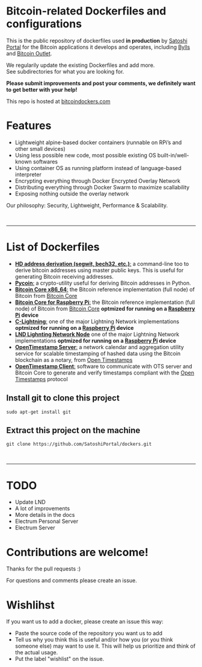 # Bitcoin-related Dockerfiles and configurations

This is the public repository of dockerfiles used **in production** by [Satoshi Portal](https://www.satoshiportal.com/) for the Bitcoin applications it develops and operates, including [Bylls](https://www.bylls.com/) and [Bitcoin Outlet](https://www.bitcoinoutlet.com/).

We regularily update the existing Dockerfiles and add more. 
<br>See subdirectories for what you are looking for.

**Please submit improvements and post your comments, we definitely want to get better with your help!**

This repo is hosted at [bitcoindockers.com](http://www.bitcoindockers.com/)

# Features

- Lightweight alpine-based docker containers (runnable on RPi’s and other small devices)
- Using less possible new code, most possible existing OS built-in/well-known softwares
- Using container OS as running platform instead of language-based interpreter
- Encrypting everything through Docker Encrypted Overlay Network
- Distributing everything through Docker Swarm to maximize scallability
- Exposing nothing outside the overlay network

Our philosophy: Security, Lightweight, Performance & Scalability.

<br>
<hr>

# List of Dockerfiles

- [**HD address derivation (segwit, bech32, etc.)**:](https://github.com/SatoshiPortal/dockers/tree/master/bitcoin/hd-wallet-derive) a command-line too to derive bitcoin addresses using master public keys. This is useful for generating Bitcoin receiving addresses.
- [**Pycoin**:](https://github.com/SatoshiPortal/dockers/tree/master/bitcoin/pycoin) a crypto-utility useful for deriving Bitcoin addresses in Python.
- [**Bitcoin Core x86_64**:](https://github.com/SatoshiPortal/dockers/tree/master/x86_64/bitcoin-core)  the Bitcoin reference implementation (full node) of Bitcoin from [Bitcoin Core](https://bitcoincore.org/)
- [**Bitcoin Core for Raspberry Pi**:](https://github.com/SatoshiPortal/dockers/tree/master/rpi/bitcoin-core)   the Bitcoin reference implementation (full node) of Bitcoin from [Bitcoin Core](https://bitcoincore.org/) **optmized for running on a [Raspberry Pi](https://www.raspberrypi.org/) device**
- [**C-Lightning**:](https://github.com/SatoshiPortal/dockers/tree/master/rpi/LN/c-lightning)  one of the major Lightning Network implementations **optmized for running on a [Raspberry Pi](https://www.raspberrypi.org/) device**
- [**LND Lighnting Network Node**](https://github.com/SatoshiPortal/dockers/tree/master/rpi/LN/lnd)  one of the major Lightning Network implementations **optmized for running on a [Raspberry Pi](https://www.raspberrypi.org/) device**
- [**OpenTimestamp Server**:](https://github.com/SatoshiPortal/dockers/tree/master/x86_64/ots/otsserver) a network calendar and aggregation utility service for scalable timestamping of hashed data using the Bitcoin blockchain as a notary, from [Open Timestamps](https://www.opentimestamps.org/)
- [**OpenTimestamp Client**:](https://github.com/SatoshiPortal/dockers/tree/master/x86_64/ots/otsclient) software to communicate with OTS server and Bitcoin Core to generate and verify timestamps compliant with the [Open Timestamps](https://www.opentimestamps.org/) protocol

## Install git to clone this project

```shell
sudo apt-get install git
```

## Extract this project on the machine

```shell
git clone https://github.com/SatoshiPortal/dockers.git
```
<br>
<hr>

# TODO

- Update LND
- A lot of improvements
- More details in the docs
- Electrum Personal Server
- Electrum Server

# Contributions are welcome!

Thanks for the pull requests :)

For questions and comments please create an issue.

# Wishlihst

If you want us to add a docker, please create an issue this way:

- Paste the source code of the repository you want us to add
- Tell us why you think this is useful and/or how you (or you think someone else) may want to use it. This will help us prioritize and think of the actual usage.
- Put the label "wishlist" on the issue.
